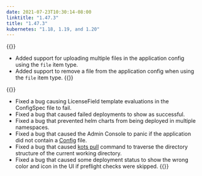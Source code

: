 ```yaml
---
date: 2021-07-23T10:30:14-08:00
linktitle: "1.47.3"
title: "1.47.3"
kubernetes: "1.18, 1.19, and 1.20"
---
```


{{<changes>}}
* Added support for uploading multiple files in the application config using the `file` item type.
* Added support to remove a file from the application config when using the `file` item type.
{{</changes>}}

{{<fixes>}}
* Fixed a bug causing LicenseField template evaluations in the ConfigSpec file to fail.
* Fixed a bug that caused failed deployments to show as successful.
* Fixed a bug that prevented helm charts from being deployed in multiple namespaces.
* Fixed a bug that caused the Admin Console to panic if the application did not contain a [Config](/vendor/config/config-screen/) file.
* Fixed a bug that caused [kots pull](/kots-cli/pull/) command to traverse the directory structure of the current working directory.
* Fixed a bug that caused some deployment status to show the wrong color and icon in the UI if preflight checks were skipped.
{{</fixes>}}
